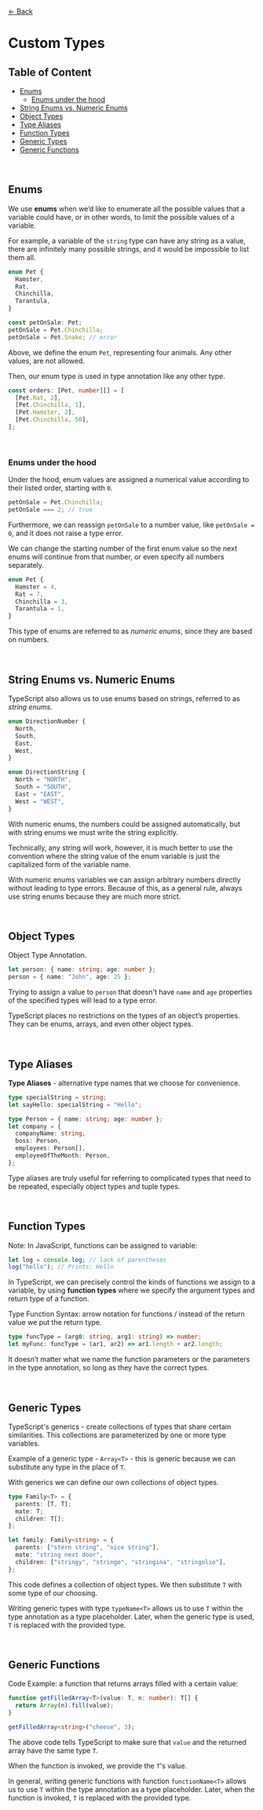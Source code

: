 [&larr; Back](./README.md)

# Custom Types

## Table of Content

- [Enums](#enums)
  - [Enums under the hood](#enums-under-the-hood)
- [String Enums vs. Numeric Enums](#string-enums-vs-numeric-enums)
- [Object Types](#object-types)
- [Type Aliases](#type-aliases)
- [Function Types](#function-types)
- [Generic Types](#generic-types)
- [Generic Functions](#generic-functions)

<br>

## Enums

We use **enums** when we’d like to enumerate all the possible values that a variable could have, or in other words, to limit the possible values of a variable.

For example, a variable of the `string` type can have any string as a value, there are infinitely many possible strings, and it would be impossible to list them all.

```ts
enum Pet {
  Hamster,
  Rat,
  Chinchilla,
  Tarantula,
}

const petOnSale: Pet;
petOnSale = Pet.Chinchilla;
petOnSale = Pet.Snake; // error
```

Above, we define the enum `Pet`, representing four animals. Any other values, are not allowed.

Then, our enum type is used in type annotation like any other type.

```ts
const orders: [Pet, number][] = [
  [Pet.Rat, 2],
  [Pet.Chinchilla, 1],
  [Pet.Hamster, 2],
  [Pet.Chinchilla, 50],
];
```

<br>

### Enums under the hood

Under the hood, enum values are assigned a numerical value according to their listed order, starting with `0`.

```ts
petOnSale = Pet.Chinchilla;
petOnSale === 2; // true
```

Furthermore, we can reassign `petOnSale` to a number value, like `petOnSale = 0`, and it does not raise a type error.

We can change the starting number of the first enum value so the next enums will continue from that number, or even specify all numbers separately.

```ts
enum Pet {
  Hamster = 4,
  Rat = 7,
  Chinchilla = 3,
  Tarantula = 1,
}
```

This type of enums are referred to as _numeric enums_, since they are based on numbers.

<br>

## String Enums vs. Numeric Enums

TypeScript also allows us to use enums based on strings, referred to as _string enums_.

```ts
enum DirectionNumber {
  North,
  South,
  East,
  West,
}

enum DirectionString {
  North = "NORTH",
  South = "SOUTH",
  East = "EAST",
  West = "WEST",
}
```

With numeric enums, the numbers could be assigned automatically, but with string enums we must write the string explicitly.

Technically, any string will work, however, it is much better to use the convention where the string value of the enum variable is just the capitalized form of the variable name.

With numeric enums variables we can assign arbitrary numbers directly without leading to type errors. Because of this, as a general rule, always use string enums because they are much more strict.

<br>

## Object Types

Object Type Annotation.

```ts
let person: { name: string; age: number };
person = { name: "John", age: 25 };
```

Trying to assign a value to `person` that doesn't have `name` and `age` properties of the specified types will lead to a type error.

TypeScript places no restrictions on the types of an object’s properties. They can be enums, arrays, and even other object types.

<br>

## Type Aliases

**Type Aliases** - alternative type names that we choose for convenience.

```ts
type specialString = string;
let sayHello: specialString = "Hello";

type Person = { name: string; age: number };
let company = {
  companyName: string,
  boss: Person,
  employees: Person[],
  employeeOfTheMonth: Person,
};
```

Type aliases are truly useful for referring to complicated types that need to be repeated, especially object types and tuple types.

<br>

## Function Types

Note: In JavaScript, functions can be assigned to variable:

```js
let log = console.log; // lack of parentheses
log("hello"); // Prints: Hello
```

In TypeScript, we can precisely control the kinds of functions we assign to a variable, by using **function types** where we specify the argument types and return type of a function.

Type Function Syntax: arrow notation for functions / instead of the return value we put the return type.

```ts
type funcType = (arg0: string, arg1: string) => number;
let myFunc: funcType = (ar1, ar2) => ar1.length + ar2.length;
```

It doesn’t matter what we name the function parameters or the parameters in the type annotation, so long as they have the correct types.

<br>

## Generic Types

TypeScript's generics - create collections of types that share certain similarities. This collections are parameterized by one or more type variables.

Example of a generic type - `Array<T>` - this is generic because we can substitute any type in the place of `T`.

With generics we can define our own collections of object types.

```ts
type Family<T> = {
  parents: [T, T];
  mate: T;
  children: T[];
};

let family: Family<string> = {
  parents: ["stern string", "nice string"],
  mate: "string next door",
  children: ["stringy", "stringo", "stringina", "stringolio"],
};
```

This code defines a collection of object types. We then substitute `T` with some type of our choosing.

Writing generic types with type `typeName<T>` allows us to use `T` within the type annotation as a type placeholder. Later, when the generic type is used, `T` is replaced with the provided type.

<br>

## Generic Functions

Code Example: a function that returns arrays filled with a certain value:

```ts
function getFilledArray<T>(value: T, n: number): T[] {
  return Array(n).fill(value);
}

getFilledArray<string>("cheese", 3);
```

The above code tells TypeScript to make sure that `value` and the returned array have the same type `T`.

When the function is invoked, we provide the `T`'s value.

In general, writing generic functions with function `functionName<T>` allows us to use `T` within the type annotation as a type placeholder. Later, when the function is invoked, `T` is replaced with the provided type.

<br>
